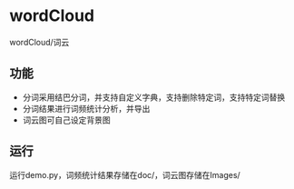 # wordCloud
wordCloud/词云

## 功能

- 分词采用结巴分词，并支持自定义字典，支持删除特定词，支持特定词替换
- 分词结果进行词频统计分析，并导出
- 词云图可自己设定背景图

## 运行

运行demo.py，词频统计结果存储在doc/，词云图存储在Images/